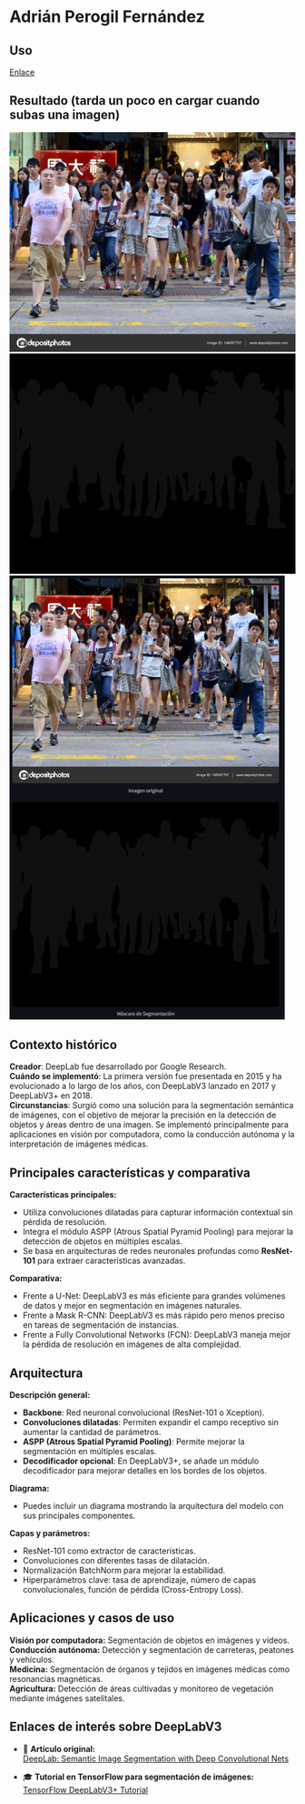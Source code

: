 # Adrián Perogil Fernández

## Uso
[Enlace](https://apf-segmentador-gan.streamlit.app/)

## Resultado (tarda un poco en cargar cuando subas una imagen)
<img src="./img/imagen_original.jpg">
<img src="./img/mascara.jpg">
<img src="./img/example1.png">


## Contexto histórico
**Creador**: DeepLab fue desarrollado por Google Research.  
**Cuándo se implementó**: La primera versión fue presentada en 2015 y ha evolucionado a lo largo de los años, con DeepLabV3 lanzado en 2017 y DeepLabV3+ en 2018.  
**Circunstancias**: Surgió como una solución para la segmentación semántica de imágenes, con el objetivo de mejorar la precisión en la detección de objetos y áreas dentro de una imagen. Se implementó principalmente para aplicaciones en visión por computadora, como la conducción autónoma y la interpretación de imágenes médicas.  

## Principales características y comparativa
**Características principales:**
- Utiliza convoluciones dilatadas para capturar información contextual sin pérdida de resolución.
- Integra el módulo ASPP (Atrous Spatial Pyramid Pooling) para mejorar la detección de objetos en múltiples escalas.
- Se basa en arquitecturas de redes neuronales profundas como **ResNet-101** para extraer características avanzadas.

**Comparativa:**
- Frente a U-Net: DeepLabV3 es más eficiente para grandes volúmenes de datos y mejor en segmentación en imágenes naturales.
- Frente a Mask R-CNN: DeepLabV3 es más rápido pero menos preciso en tareas de segmentación de instancias.
- Frente a Fully Convolutional Networks (FCN): DeepLabV3 maneja mejor la pérdida de resolución en imágenes de alta complejidad.

## Arquitectura
**Descripción general:**
- **Backbone**: Red neuronal convolucional (ResNet-101 o Xception).
- **Convoluciones dilatadas**: Permiten expandir el campo receptivo sin aumentar la cantidad de parámetros.
- **ASPP (Atrous Spatial Pyramid Pooling)**: Permite mejorar la segmentación en múltiples escalas.
- **Decodificador opcional**: En DeepLabV3+, se añade un módulo decodificador para mejorar detalles en los bordes de los objetos.

**Diagrama:**
- Puedes incluir un diagrama mostrando la arquitectura del modelo con sus principales componentes.

**Capas y parámetros:**
- ResNet-101 como extractor de características.
- Convoluciones con diferentes tasas de dilatación.
- Normalización BatchNorm para mejorar la estabilidad.
- Hiperparámetros clave: tasa de aprendizaje, número de capas convolucionales, función de pérdida (Cross-Entropy Loss).

## Aplicaciones y casos de uso
**Visión por computadora:** Segmentación de objetos en imágenes y vídeos.  
**Conducción autónoma:** Detección y segmentación de carreteras, peatones y vehículos.  
**Medicina:** Segmentación de órganos y tejidos en imágenes médicas como resonancias magnéticas.  
**Agricultura:** Detección de áreas cultivadas y monitoreo de vegetación mediante imágenes satelitales.  

## Enlaces de interés sobre DeepLabV3

- 📄 **Artículo original:**  
  [DeepLab: Semantic Image Segmentation with Deep Convolutional Nets](https://arxiv.org/abs/1606.00915)  

- 🎓 **Tutorial en TensorFlow para segmentación de imágenes:**  
  [TensorFlow DeepLabV3+ Tutorial](https://www.tensorflow.org/tutorials/images/segmentation)  

